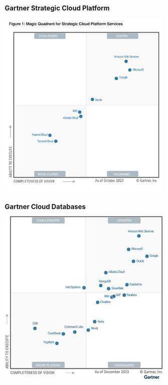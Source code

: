 ## Gartner Strategic Cloud Platform

![Gartner - Strategic Cloud Platform Services](Gartner-StrategicCloudPlatformServices.png?raw=true "Gartner - Strategic Cloud Platform Services")


## Gartner Cloud Databases

![Gartner - Cloud Databases](Gartner-CloudDatabase.jpg?raw=true "Gartner - Cloud Databases")